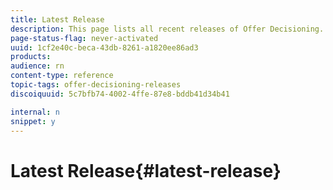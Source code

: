 ```yaml
---
title: Latest Release
description: This page lists all recent releases of Offer Decisioning.
page-status-flag: never-activated
uuid: 1cf2e40c-beca-43db-8261-a1820ee86ad3
products: 
audience: rn
content-type: reference
topic-tags: offer-decisioning-releases
discoiquuid: 5c7bfb74-4002-4ffe-87e8-bddb41d34b41

internal: n
snippet: y
---
```


# Latest Release{#latest-release}

